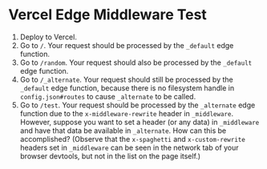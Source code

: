 # Vercel Edge Middleware Test

1. Deploy to Vercel.
2. Go to `/`. Your request should be processed by the `_default` edge function.
3. Go to `/random`. Your request should also be processed by the `_default` edge function.
4. Go to `/_alternate`. Your request should still be processed by the `_default` edge function, because there is no filesystem handle in `config.json#routes` to cause `_alternate` to be called.
3. Go to `/test`. Your request should be processed by the `_alternate` edge function due to the `x-middleware-rewrite` header in `_middleware`. However, suppose you want to set a header (or any data) in `_middleware` and have that data be available in `_alternate`. How can this be accomplished? (Observe that the `x-spaghetti` and `x-custom-rewrite` headers set in `_middleware` can be seen in the network tab of your browser devtools, but not in the list on the page itself.)
